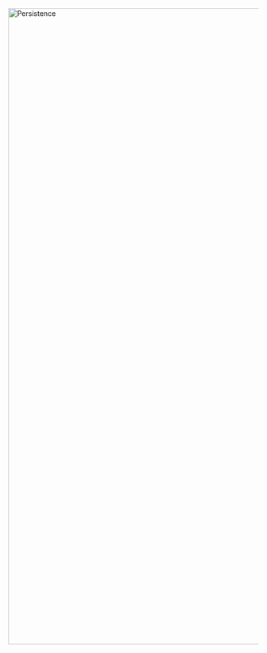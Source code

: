 <img width="1280" alt="Persistence" src="https://user-images.githubusercontent.com/86729290/191244460-d5fed31c-1bfc-4c1b-a320-8aa6e744575d.png">

